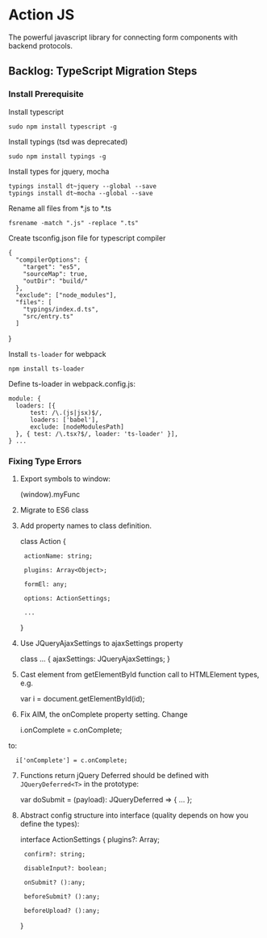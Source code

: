 Action JS
==============================

The powerful javascript library for connecting form components with backend protocols.


## Backlog: TypeScript Migration Steps

### Install Prerequisite

Install typescript

    sudo npm install typescript -g

Install typings (tsd was deprecated)

    sudo npm install typings -g

Install types for jquery, mocha

    typings install dt~jquery --global --save
    typings install dt~mocha --global --save

Rename all files from *.js to *.ts

    fsrename -match ".js" -replace ".ts"

Create tsconfig.json file for typescript compiler

    {
      "compilerOptions": {
        "target": "es5",
        "sourceMap": true,
        "outDir": "build/"
      },
      "exclude": ["node_modules"],
      "files": [
        "typings/index.d.ts",
        "src/entry.ts"
      ]
   }

Install `ts-loader` for webpack

    npm install ts-loader

Define ts-loader in webpack.config.js:

    module: {
      loaders: [{
          test: /\.(js|jsx)$/,
          loaders: ['babel'],
          exclude: [nodeModulesPath]
      }, { test: /\.tsx?$/, loader: 'ts-loader' }],
    } ... 


### Fixing Type Errors

1. Export symbols to window:

    (<any>window).myFunc

2. Migrate to ES6 class

3. Add property names to class definition.

    class Action {

        actionName: string;

        plugins: Array<Object>;

        formEl: any;

        options: ActionSettings;

        ...

    }

4. Use JQueryAjaxSettings to ajaxSettings property

    class ... {
        ajaxSettings: JQueryAjaxSettings;
    }

5. Cast element from getElementById function call to HTMLElement types, e.g.

    var i = <HTMLIFrameElement>document.getElementById(id);

6. Fix AIM, the onComplete property setting. Change

      i.onComplete = c.onComplete;

to:

      i['onComplete'] = c.onComplete;

7. Functions return jQuery Deferred should be defined with `JQueryDeferred<T>` in the prototype:

    var doSubmit = (payload): JQueryDeferred<any> => {
        ...
    };

8. Abstract config structure into interface (quality depends on how you define
   the types):

    interface ActionSettings {
        plugins?: Array<ActionPlugin>;

        confirm?: string;

        disableInput?: boolean;

        onSubmit? ():any;

        beforeSubmit? ():any;

        beforeUpload? ():any;
    }



